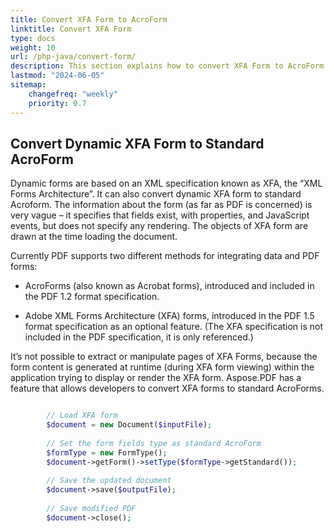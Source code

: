 ```yaml
---
title: Convert XFA Form to AcroForm
linktitle: Convert XFA Form
type: docs
weight: 10
url: /php-java/convert-form/
description: This section explains how to convert XFA Form to AcroForm with Aspose.PDF for PHP via Java.
lastmod: "2024-06-05"
sitemap:
    changefreq: "weekly"
    priority: 0.7
---
```


## Convert Dynamic XFA Form to Standard AcroForm

Dynamic forms are based on an XML specification known as XFA, the “XML Forms Architecture”. It can also convert dynamic XFA form to standard Acroform. The information about the form (as far as PDF is concerned) is very vague – it specifies that fields exist, with properties, and JavaScript events, but does not specify any rendering. The objects of XFA form are drawn at the time loading the document.

Currently PDF supports two different methods for integrating data and PDF forms:

- AcroForms (also known as Acrobat forms), introduced and included in the PDF 1.2 format specification.

- Adobe XML Forms Architecture (XFA) forms, introduced in the PDF 1.5 format specification as an optional feature. (The XFA specification is not included in the PDF specification, it is only referenced.)

It’s not possible to extract or manipulate pages of XFA Forms, because the form content is generated at runtime (during XFA form viewing) within the application trying to display or render the XFA form. Aspose.PDF has a feature that allows developers to convert XFA forms to standard AcroForms.

```php

        // Load XFA form
        $document = new Document($inputFile);
        
        // Set the form fields type as standard AcroForm
        $formType = new FormType();
        $document->getForm()->setType($formType->getStandard());
            
        // Save the updated document
        $document->save($outputFile);
        
        // Save modified PDF    
        $document->close();
```
